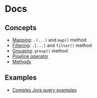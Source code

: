 # Docs

## Concepts

- [Mapping](./articles/map.md): `.(...)` and `map()` method
- [Filtering](./articles/filter.md): `.[...]` and `filter()` method
- [Grouping](./articles/group.md): `group()` method
- [Pipeline operator](./articles/pipeline-operator.md)
- [Methods](./articles/methods.md)

## Examples

- [Complex Jora query examples](./complex-examples.md)
